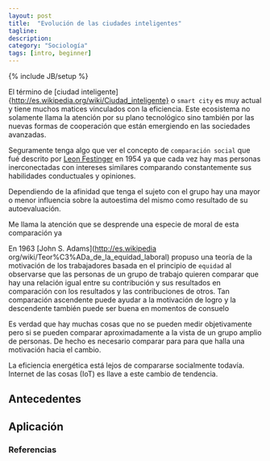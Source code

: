 ```yaml
---
layout: post
title:  "Evolución de las ciudades inteligentes"
tagline: 
description: 
category: "Sociología"
tags: [intro, beginner]
---
```


{% include JB/setup %}

El término de [ciudad inteligente]{http://es.wikipedia.org/wiki/Ciudad_inteligente} o `smart city` es muy actual y tiene muchos matices vinculados con la eficiencia. Este ecosistema no solamente llama la atención por su plano tecnológico sino también por las nuevas formas de cooperación que están emergiendo en las sociedades avanzadas.

Seguramente tenga algo que ver el concepto de `comparación social` que fué descrito por [Leon Festinger](http://es.wikipedia.org/wiki/Leon_Festinger) en 1954 ya que cada vez hay mas personas inerconectadas con intereses similares comparando constantemente sus habilidades conductuales y opiniones.

Dependiendo de la afinidad que tenga el sujeto con el grupo hay una mayor o menor influencia sobre la autoestima del mismo como resultado de su autoevaluación.

Me llama la atención que se desprende una especie de moral de esta comparación ya

En 1963 [John S. Adams](http://es.wikipedia org/wiki/Teor%C3%ADa_de_la_equidad_laboral) propuso una teoría de la motivación de los trabajadores basada en el principio de `equidad` al observarse que las personas de un grupo de trabajo quieren comparar que hay una relación igual entre su contribución y sus resultados en comparación con los resultados y las contribuciones de otros. Tan comparación ascendente puede ayudar a la motivación de logro y la descendente también puede ser buena en momentos de consuelo

Es verdad que hay muchas cosas que no se pueden medir objetivamente pero si se pueden comparar aproximadamente a la vista de un grupo amplio de personas. De hecho es necesario comparar para para que halla una motivación hacia el cambio.







La eficiencia energética está lejos de compararse socialmente todavía. Internet de las cosas (IoT) es llave a este cambio de tendencia. 


## Antecedentes

## Aplicación

### Referencias





